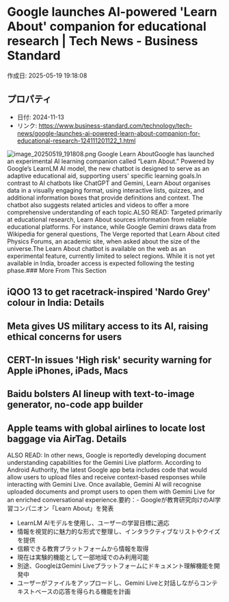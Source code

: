 # Google launches AI-powered 'Learn About' companion for educational research | Tech News - Business Standard

作成日: 2025-05-19 19:18:08

## プロパティ

- 日付: 2024-11-13
- リンク: https://www.business-standard.com/technology/tech-news/google-launches-ai-powered-learn-about-companion-for-educational-research-124111201122_1.html

![image_20250519_191808.png](../assets/image_20250519_191808.png)
Google Learn AboutGoogle has launched an experimental AI learning companion called “Learn About.” Powered by Google’s LearnLM AI model, the new chatbot is designed to serve as an adaptive educational aid, supporting users' specific learning goals.In contrast to AI chatbots like ChatGPT and Gemini, Learn About organises data in a visually engaging format, using interactive lists, quizzes, and additional information boxes that provide definitions and context. The chatbot also suggests related articles and videos to offer a more comprehensive understanding of each topic.ALSO READ: Targeted primarily at educational research, Learn About sources information from reliable educational platforms. For instance, while Google Gemini draws data from Wikipedia for general questions, The Verge reported that Learn About cited Physics Forums, an academic site, when asked about the size of the universe.The Learn About chatbot is available on the web as an experimental feature, currently limited to select regions. While it is not yet available in India, broader access is expected following the testing phase.### More From This Section
## iQOO 13 to get racetrack-inspired 'Nardo Grey' colour in India: Details
## Meta gives US military access to its AI, raising ethical concerns for users
## CERT-In issues 'High risk' security warning for Apple iPhones, iPads, Macs
## Baidu bolsters AI lineup with text-to-image generator, no-code app builder
## Apple teams with global airlines to locate lost baggage via AirTag. Details
ALSO READ: In other news, Google is reportedly developing document understanding capabilities for the Gemini Live platform. According to Android Authority, the latest Google app beta includes code that would allow users to upload files and receive context-based responses while interacting with Gemini Live. Once available, Gemini AI will recognise uploaded documents and prompt users to open them with Gemini Live for an enriched conversational experience.要約：- Googleが教育研究向けのAI学習コンパニオン「Learn About」を発表
- LearnLM AIモデルを使用し、ユーザーの学習目標に適応
- 情報を視覚的に魅力的な形式で整理し、インタラクティブなリストやクイズを提供
- 信頼できる教育プラットフォームから情報を取得
- 現在は実験的機能として一部地域でのみ利用可能
- 別途、GoogleはGemini Liveプラットフォームにドキュメント理解機能を開発中
- ユーザーがファイルをアップロードし、Gemini Liveと対話しながらコンテキストベースの応答を得られる機能を計画
